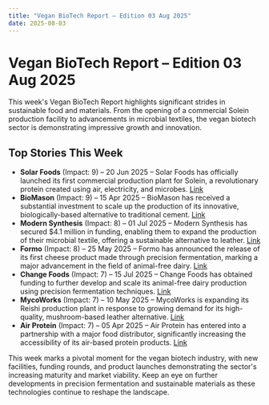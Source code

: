 ```yaml
---
title: "Vegan BioTech Report – Edition 03 Aug 2025"
date: 2025-08-03
---
```


# Vegan BioTech Report – Edition 03 Aug 2025

This week's Vegan BioTech Report highlights significant strides in sustainable food and materials. From the opening of a commercial Solein production facility to advancements in microbial textiles, the vegan biotech sector is demonstrating impressive growth and innovation.

## Top Stories This Week

*   **Solar Foods** (Impact: 9) – 20 Jun 2025 – Solar Foods has officially launched its first commercial production plant for Solein, a revolutionary protein created using air, electricity, and microbes. [Link](https://www.google.com/search?q=Solar+Foods+Solein+production+facility)
*   **BioMason** (Impact: 9) – 15 Apr 2025 – BioMason has received a substantial investment to scale up the production of its innovative, biologically-based alternative to traditional cement. [Link](https://www.google.com/search?q=BioMason+sustainable+cement+alternative+investment)
*   **Modern Synthesis** (Impact: 8) – 01 Jul 2025 – Modern Synthesis has secured $4.1 million in funding, enabling them to expand the production of their microbial textile, offering a sustainable alternative to leather. [Link](https://www.google.com/search?q=Modern+Synthesis+microbial+textile+funding)
*   **Formo** (Impact: 8) – 25 May 2025 – Formo has announced the release of its first cheese product made through precision fermentation, marking a major advancement in the field of animal-free dairy. [Link](https://www.google.com/search?q=Formo+precision-fermented+cheese+launch)
*   **Change Foods** (Impact: 7) – 15 Jul 2025 – Change Foods has obtained funding to further develop and scale its animal-free dairy production using precision fermentation techniques. [Link](https://www.google.com/search?q=Change+Foods+animal-free+dairy+funding)
*   **MycoWorks** (Impact: 7) – 10 May 2025 – MycoWorks is expanding its Reishi production plant in response to growing demand for its high-quality, mushroom-based leather alternative. [Link](https://www.google.com/search?q=MycoWorks+Reishi+production+plant+expansion)
*   **Air Protein** (Impact: 7) – 05 Apr 2025 – Air Protein has entered into a partnership with a major food distributor, significantly increasing the accessibility of its air-based protein products. [Link](https://www.google.com/search?q=Air+Protein+food+distributor+partnership)

This week marks a pivotal moment for the vegan biotech industry, with new facilities, funding rounds, and product launches demonstrating the sector's increasing maturity and market viability. Keep an eye on further developments in precision fermentation and sustainable materials as these technologies continue to reshape the landscape.
